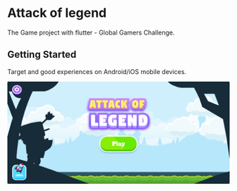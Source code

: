 # Attack of legend

The Game project with flutter - Global Gamers Challenge.

## Getting Started

Target and good experiences on Android/iOS mobile devices.

![alt homepage](https://github.com/wozpi/AttackOfLegend_Flutter/blob/main/screenshots/home.png)

